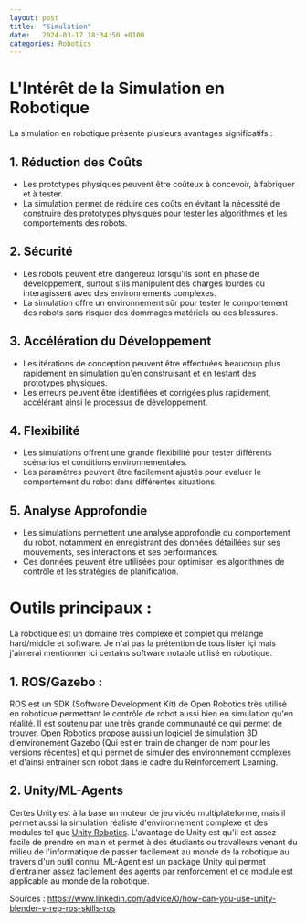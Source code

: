 ```yaml
---
layout: post
title:  "Simulation"
date:   2024-03-17 18:34:50 +0100
categories: Robotics
---
```

<link rel="stylesheet" href="https://picorba.github.io/Rapport-veille-technologique/assets/css/theme_dark.css">

# L'Intérêt de la Simulation en Robotique

La simulation en robotique présente plusieurs avantages significatifs :

## 1. Réduction des Coûts

- Les prototypes physiques peuvent être coûteux à concevoir, à fabriquer et à tester.
- La simulation permet de réduire ces coûts en évitant la nécessité de construire des prototypes physiques pour tester les algorithmes et les comportements des robots.

## 2. Sécurité

- Les robots peuvent être dangereux lorsqu'ils sont en phase de développement, surtout s'ils manipulent des charges lourdes ou interagissent avec des environnements complexes.
- La simulation offre un environnement sûr pour tester le comportement des robots sans risquer des dommages matériels ou des blessures.

## 3. Accélération du Développement

- Les itérations de conception peuvent être effectuées beaucoup plus rapidement en simulation qu'en construisant et en testant des prototypes physiques.
- Les erreurs peuvent être identifiées et corrigées plus rapidement, accélérant ainsi le processus de développement.

## 4. Flexibilité

- Les simulations offrent une grande flexibilité pour tester différents scénarios et conditions environnementales.
- Les paramètres peuvent être facilement ajustés pour évaluer le comportement du robot dans différentes situations.

## 5. Analyse Approfondie

- Les simulations permettent une analyse approfondie du comportement du robot, notamment en enregistrant des données détaillées sur ses mouvements, ses interactions et ses performances.
- Ces données peuvent être utilisées pour optimiser les algorithmes de contrôle et les stratégies de planification.

# Outils principaux :

La robotique est un domaine très complexe et complet qui mélange hard/middle et software. Je n'ai pas la prétention de tous lister içi mais j'aimerai mentionner ici certains software notable utilisé en robotique.

## 1. ROS/Gazebo :
ROS est un SDK (Software Development Kit) de Open Robotics très utilisé en robotique permettant le contrôle de robot aussi bien en simulation qu'en réalité. Il est soutenu par une très grande communauté ce qui permet de trouver. Open Robotics propose aussi un logiciel de simulation 3D d'environement Gazebo (Qui est en train de changer de nom pour les versions récentes) et qui permet de simuler des environnement complexes et d'ainsi entrainer son robot dans le cadre du Reinforcement Learning.
## 2. Unity/ML-Agents
Certes Unity est à la base un moteur de jeu vidéo multiplateforme, mais il permet aussi la simulation réaliste d'environnement complexe et des modules tel que [Unity Robotics](https://unity.com/solutions/automotive-transportation-manufacturing/robotics). L'avantage de Unity est qu'il est assez facile de prendre en main et permet à des étudiants ou travalleurs venant du milieu de l'informatique de passer facilement au monde de la robotique au travers d'un outil connu. ML-Agent est un package Unity qui permet d'entrainer assez facilement des agents par renforcement et ce module est applicable au monde de la robotique.


Sources :
https://www.linkedin.com/advice/0/how-can-you-use-unity-blender-v-rep-ros-skills-ros
